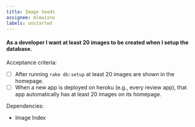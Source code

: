 ```yaml
---
title: Image Seeds
assignee: mlewisno
labels: unstarted
---
```


#### As a developer I want at least 20 images to be created when I setup the database.

Acceptance criteria:
- [ ] After running `rake db:setup` at least 20 images are shown in the
  homepage.
- [ ] When a new app is deployed on heroku (e.g., every review app), that app
  automatically has at least 20 images on its homepage.

Dependencies:
- Image Index
